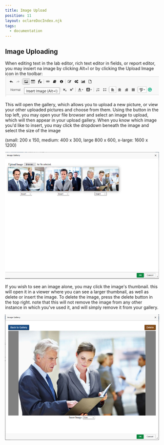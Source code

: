 ```yaml
---
title: Image Upload
position: 11
layout: oclareDocIndex.njk
tags:
  - documentation
---
```

## Image Uploading

When editing text in the lab editor, rich text editor in fields, or report editor, you may insiert na image by clicking Alt+I or by clicking the Upload Image icon in the toolbar:
![Image Icon in toolbar](/pub-static/cms/upload_image.png "Upload Image Icon")

This will open the gallery, which allows you to upload a new picture, or view your other uploaded pictures and choose from them. Using the button in the top left, you may open your file browser and select an image to upload, which will then appear in your upload gallery.
When you know which image you'd like to insert, you may click the dropdown beneath the image and select the size of the image

(small: 200 x 150, medium: 400 x 300, large 800 x 600, x-large: 1600 x 1200)

![Image Gallery](/pub-static/cms/gallery.png "Image Gallery")

If you wish to see an image alone, you may click the image's thumbnail. this will open it in a viewer where you can see a larger thumbnail, as well as delete or insert the image. To delete the image, press the delete button in the top right. note that this will not remove the image from any other instance in which you've used it, and will simply remove it from your gallery.

![Single Image View](/pub-static/cms/single_image.png "Single Image View")